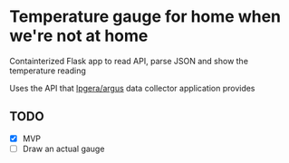 # Temperature gauge for home when we're not at home

Containterized Flask app to read API, parse JSON and show the temperature reading

Uses the API that [lpgera/argus](https://github.com/lpgera/argus/) data collector application provides

## TODO
- [x] MVP
- [ ] Draw an actual gauge
